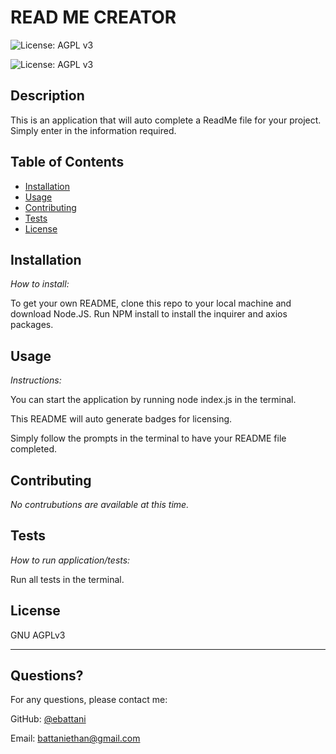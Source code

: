 # READ ME CREATOR

  ![License: AGPL v3](https://img.shields.io/badge/License-AGPL_v3-blue.svg)

  ![License: AGPL v3](https://www.gnu.org/licenses/agpl-3.0)
    
  ## Description 

  This is an application that will auto complete a ReadMe file for your project. Simply enter in the information required.

  ## Table of Contents
  * [Installation](#installation)
  * [Usage](#usage)
  * [Contributing](#contributing)
  * [Tests](#tests)
  * [License](#license)
    
  ## Installation
    
  *How to install:*
    
  To get your own README, clone this repo to your local machine and download Node.JS. Run NPM install to install the inquirer and axios packages. 


    
  ## Usage 
    
  *Instructions:*
    
  You can start the application by running node index.js in the terminal.

  This README will auto generate badges for licensing.

  Simply follow the prompts in the terminal to have your README file completed.
    
  ## Contributing
    
  *No contrubutions are available at this time.*

    
  ## Tests
    
  *How to run application/tests:*
    
  Run all tests in the terminal. 
    
  ## License
    
  GNU AGPLv3
  
  ---
    
  ## Questions?
  For any questions, please contact me:
   
  GitHub: [@ebattani](https://api.github.com/users/ebattani)

  Email: battaniethan@gmail.com

  
